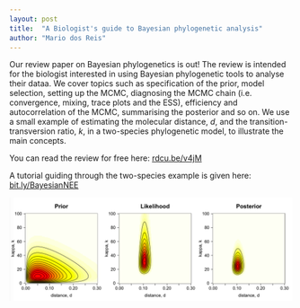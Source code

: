 ```yaml
---
layout: post
title:  "A Biologist's guide to Bayesian phylogenetic analysis"
author: "Mario dos Reis"
---
```

Our review paper on Bayesian phylogenetics is out! The review is intended for the biologist interested in using Bayesian phylogenetic tools to analyse their dataa. We cover topics such as specification of the prior, model selection, setting up the MCMC, diagnosing the MCMC chain (i.e. convergence, mixing, trace plots and the ESS), efficiency and autocorrelation of the MCMC, summarising the posterior and so on. We use a small example of estimating the molecular distance, _d_, and the transition-transversion ratio, _k_, in a two-species phylogenetic model, to illustrate the main concepts.

You can read the review for free here: [rdcu.be/v4jM](http://rdcu.be/v4jM) 

A tutorial guiding through the two-species example is given here: [bit.ly/BayesianNEE](http://bit.ly/BayesianNEE)

![](/assets/figs/surf.png) 
